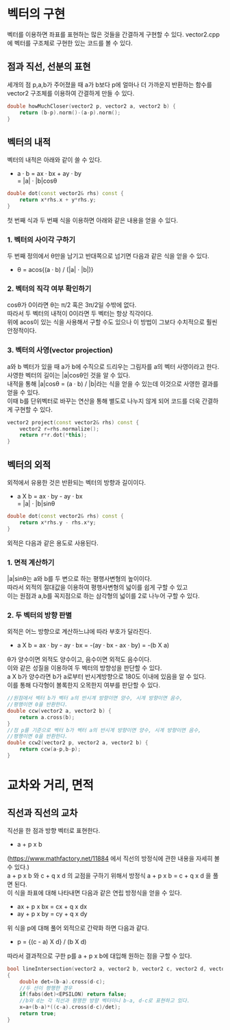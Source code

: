 # 벡터의 구현 
벡터를 이용하면 좌표를 표현하는 많은 것들을 간결하게 구현할 수 있다. 
vector2.cpp 에 벡터를 구조체로 구현한 있는 코드를 볼 수 있다. 

## 점과 직선, 선분의 표현 
세개의 점 p,a,b가 주어졌을 때 a가 b보다 p에 얼마나 더 가까운지 반환하는 함수를 vector2 구조체를 이용하여 간결하게 만들 수 있다. 
```c++
double howMuchCloser(vector2 p, vector2 a, vector2 b) {
    return (b-p).norm()-(a-p).norm();
}
```

## 벡터의 내적
벡터의 내적은 아래와 같이 쓸 수 있다. 
- a · b = ax · bx + ay · by  
      = |a| · |b|cosθ 
```c++
double dot(const vector2& rhs) const {
    return x*rhs.x + y*rhs.y;
}
```

첫 번째 식과 두 번째 식을 이용하면 아래와 같은 내용을 얻을 수 있다. 

### 1. 벡터의 사이각 구하기 
두 번째 정의에서 θ만을 남기고 반대쪽으로 넘기면 다음과 같은 식을 얻을 수 있다. 
- θ = acos{(a · b) / (|a| · |b|)}

### 2. 벡터의 직각 여부 확인하기 
cosθ가 0이라면 θ는 π/2 혹은 3π/2일 수밖에 없다.  
따라서 두 벡터의 내적이 0이라면 두 벡터는 항상 직각이다.  
위에 acos이 있는 식을 사용해서 구할 수도 있으나 이 방법이 그보다 수치적으로 훨씬 안정적이다.  

### 3. 벡터의 사영(vector projection) 
a와 b 벡터가 있을 때 a가 b에 수직으로 드리우는 그림자를 a의 벡터 사영이라고 한다.  
사영한 벡터의 길이는 |a|cosθ인 것을 알 수 있다.  
내적을 통해 |a|cosθ = (a · b) / |b|라는 식을 얻을 수 있는데 이것으로 사영한 결과를 얻을 수 있다.  
이때 b를 단위벡터로 바꾸는 연산을 통해 별도로 나누지 않게 되어 코드를 더욱 간결하게 구현할 수 있다.  
```c++
vector2 project(const vector2& rhs) const {
    vector2 r=rhs.normalize();
    return r*r.dot(*this); 
}
```

## 벡터의 외적 
외적에서 유용한 것은 반환되는 벡터의 방향과 길이이다.  
- a X b = ax · by - ay · bx  
        = |a| · |b|sinθ
```c++
double dot(const vector2& rhs) const {
    return x*rhs.y - rhs.x*y;
}
``` 
외적은 다음과 같은 용도로 사용된다.  

### 1. 면적 계산하기 
|a|sinθ는 a와 b를 두 변으로 하는 평행사변형의 높이이다.  
따라서 외적의 절대값을 이용하여 평행사변형의 넓이를 쉽게 구할 수 있고  
이는 원점과 a,b를 꼭지점으로 하는 삼각형의 넓이를 2로 나누어 구할 수 있다.  

### 2. 두 벡터의 방향 판별 
외적은 어느 방향으로 계산하느냐에 따라 부호가 달라진다.  
- a X b = ax · by - ay · bx = -(ay · bx - ax · by) = -(b X a)  

θ가 양수이면 외적도 양수이고, 음수이면 외적도 음수이다.  
이와 같은 성질을 이용하여 두 벡터의 방향성을 판단할 수 있다.  
a X b가 양수라면 b가 a로부터 반시계방향으로 180도 이내에 있음을 알 수 있다.  
이를 통해 다각형이 볼록한지 오목한지 여부를 판단할 수 있다.  
```c++
//원점에서 벡터 b가 벡터 a의 반시계 방향이면 양수, 시계 방향이면 음수,
//평행이면 0을 반환한다.  
double ccw(vector2 a, vector2 b) {
    return a.cross(b);
}
//점 p를 기준으로 벡터 b가 벡터 a의 반시계 방향이면 양수, 시계 방향이면 음수, 
//평행이면 0을 반환한다. 
double ccw2(vector2 p, vector2 a, vector2 b) {
    return ccw(a-p,b-p);
}
```

# 교차와 거리, 면적 
## 직선과 직선의 교차 
직선을 한 점과 방향 벡터로 표현한다.  
- a + p x b  

(https://www.mathfactory.net/11884 에서 직선의 방정식에 관한 내용을 자세히 볼 수 있다.)   
a + p x b 와 c + q x d 의 교점을 구하기 위해서 방정식 a + p x b = c + q x d 을 풀면 된다.  
이 식을 좌표에 대해 나타내면 다음과 같은 연립 방정식을 얻을 수 있다.  
- ax + p x bx = cx + q x dx
- ay + p x by = cy + q x dy

위 식을 p에 대해 풀어 외적으로 간략화 하면 다음과 같다.  
- p = {(c - a) X d} / (b X d)

따라서 결과적으로 구한 p를 a + p x b에 대입해 원하는 점을 구할 수 있다.  
```c++
bool lineIntersection(vector2 a, vector2 b, vector2 c, vector2 d, vector2& x)
{
    double det=(b-a).cross(d-c);
    //두 선이 평행한 경우 
    if(fabs(det)<EPSILON) return false;
    //b와 d는 각 직선과 평행한 방향 벡터이니 b-a, d-c로 표현하고 있다.  
    x=a+(b-a)*((c-a).cross(d-c)/det);
    return true;
}
```
